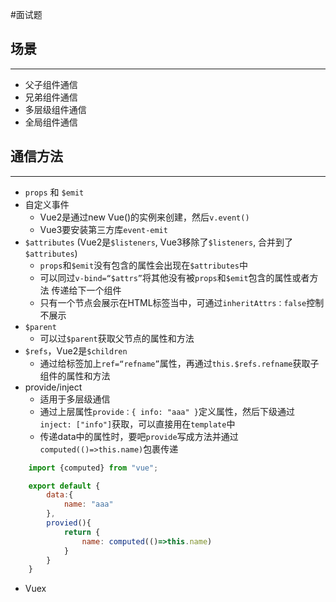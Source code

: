 #面试题 
## 场景
---

- 父子组件通信
- 兄弟组件通信
- 多层级组件通信
- 全局组件通信


## 通信方法
---
- `props` 和 `$emit`
- 自定义事件
	- Vue2是通过new Vue()的实例来创建，然后`v.event()`
	- Vue3要安装第三方库`event-emit`
- `$attributes` (Vue2是`$listeners`, Vue3移除了`$listeners`,    合并到了`$attributes`)
	- `props`和`$emit`没有包含的属性会出现在`$attributes`中
	- 可以同过`v-bind=“$attrs”`将其他没有被`props`和`$emit`包含的属性或者方法 传递给下一个组件
	- 只有一个节点会展示在HTML标签当中，可通过`inheritAttrs：false`控制不展示 
- `$parent`
	- 可以过`$parent`获取父节点的属性和方法
- `$refs`，Vue2是`$children` 
	- 通过给标签加上`ref=“refname”`属性，再通过`this.$refs.refname`获取子组件的属性和方法
- provide/inject
	- 适用于多层级通信
	- 通过上层属性`provide：{ info: "aaa" }`定义属性，然后下级通过`inject: ["info"]`获取，可以直接用在`template`中
	- 传递data中的属性时，要吧`provide`写成方法并通过`computed(()=>this.name)`包裹传递
```js
	import {computed} from "vue";

	export default {
		data:{
			name: "aaa"
		},
		provied(){
			return {
				name: computed(()=>this.name)
			}
		}
	}
```

- Vuex